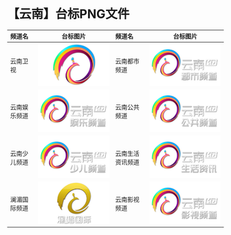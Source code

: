 # 【云南】台标PNG文件
|频道名|台标图片|频道名|台标图片|
|:---|:---:|:---|:---:|
|云南卫视|<img src="https://raw.githubusercontent.com/liuyilong80880/tvlog/main/img/Yunnan.png">|云南都市频道|<img src="https://raw.githubusercontent.com/liuyilong80880/tvlog/main/img/Yunnan1.png">|
|云南娱乐频道|<img src="https://raw.githubusercontent.com/liuyilong80880/tvlog/main/img/Yunnan2.png">|云南公共频道|<img src="https://raw.githubusercontent.com/liuyilong80880/tvlog/main/img/Yunnan3.png">|
|云南少儿频道|<img src="https://raw.githubusercontent.com/liuyilong80880/tvlog/main/img/Yunnan4.png">|云南生活资讯频道|<img src="https://raw.githubusercontent.com/liuyilong80880/tvlog/main/img/Yunnan5.png">|
|澜湄国际频道|<img src="https://raw.githubusercontent.com/liuyilong80880/tvlog/main/img/Yunnan6.png">|云南影视频道|<img src="https://raw.githubusercontent.com/liuyilong80880/tvlog/main/img/Yunnan7.png">|
